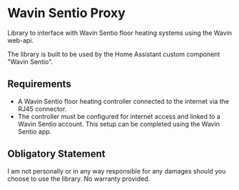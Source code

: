 # Wavin Sentio Proxy
Library to interface with Wavin Sentio floor heating systems using the Wavin web-api.

The library is built to be used by the Home Assistant custom component "Wavin Sentio".

## Requirements
- A Wavin Sentio floor heating controller connected to the internet via the RJ45 connector.
- The controller must be configured for internet access and linked to a Wavin Sentio account. This setup can be completed using the Wavin Sentio app.

## Obligatory Statement
I am not personally or in any way responsible for any damages should you choose to use the library. No warranty provided.